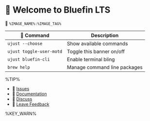 # 󱍢 Welcome to Bluefin LTS

󱋩 `%IMAGE_NAME%:%IMAGE_TAG%`

|  Command | Description |
| ------- | ----------- |
| `ujust --choose`  | Show available commands  |
| `ujust toggle-user-motd` | Toggle this banner on/off | 
| `ujust bluefin-cli` | Enable terminal bling | 
| `brew help` | Manage command line packages | 

%TIP%

- **󰊤** [Issues](https://issues.projectbluefin.io)
- **󰈙** [Documentation](http://docs.projectbluefin.io/)
- **󰊌** [Discuss](https://community.projectbluefin.io/)
- **󰊌** [Leave Feedback](https://feedback.projectbluefin.io)

%KEY_WARN%
